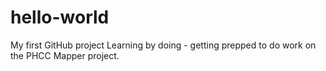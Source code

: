 # hello-world
My first GitHub project
Learning by doing - getting prepped to do work on the PHCC Mapper project.
